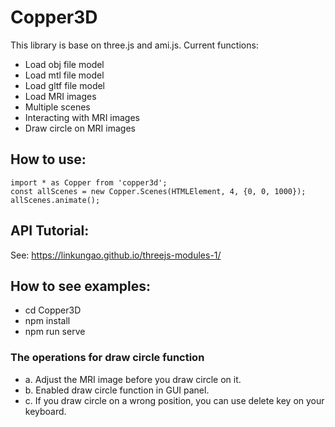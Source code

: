 # Copper3D

This library is base on three.js and ami.js.
Current functions:

- Load obj file model
- Load mtl file model
- Load gltf file model
- Load MRI images
- Multiple scenes
- Interacting with MRI images
- Draw circle on MRI images

## How to use:

    import * as Copper from 'copper3d';
    const allScenes = new Copper.Scenes(HTMLElement, 4, {0, 0, 1000});
    allScenes.animate();

## API Tutorial:

See: https://linkungao.github.io/threejs-modules-1/

## How to see examples:

- cd Copper3D
- npm install
- npm run serve

### The operations for draw circle function

- a. Adjust the MRI image before you draw circle on it.
- b. Enabled draw circle function in GUI panel.
- c. If you draw circle on a wrong position, you can use delete key on your keyboard.
